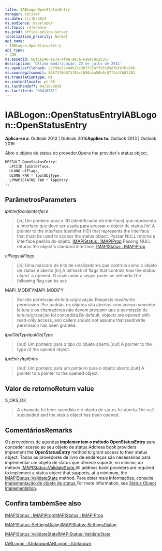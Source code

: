 ```yaml
---
title: IABLogonOpenStatusEntry
manager: soliver
ms.date: 11/16/2014
ms.audience: Developer
ms.topic: reference
ms.prod: office-online-server
localization_priority: Normal
api_name:
- IABLogon.OpenStatusEntry
api_type:
- COM
ms.assetid: 66f1e246-a67a-4f8a-ae3a-6a8ec8c2b367
description: 'Última modificação: 23 de julho de 2011'
ms.openlocfilehash: 22f98e52444b17c383737bffd1685df0fb7ba8bb
ms.sourcegitcommit: 8657170d071f9bcf680aba50b9c07f2a4fb82283
ms.translationtype: MT
ms.contentlocale: pt-BR
ms.lasthandoff: 04/28/2019
ms.locfileid: "33410781"
---
```

# <a name="iablogonopenstatusentry"></a><span data-ttu-id="6442e-103">IABLogon::OpenStatusEntry</span><span class="sxs-lookup"><span data-stu-id="6442e-103">IABLogon::OpenStatusEntry</span></span>

  
  
<span data-ttu-id="6442e-104">**Aplica-se a**: Outlook 2013 | Outlook 2016</span><span class="sxs-lookup"><span data-stu-id="6442e-104">**Applies to**: Outlook 2013 | Outlook 2016</span></span> 
  
<span data-ttu-id="6442e-105">Abre o objeto de status do provedor.</span><span class="sxs-lookup"><span data-stu-id="6442e-105">Opens the provider's status object.</span></span>
  
```cpp
HRESULT OpenStatusEntry(
  LPCIID lpInterface,
  ULONG ulFlags,
  ULONG FAR * lpulObjType,
  LPMAPISTATUS FAR * lppEntry
);
```

## <a name="parameters"></a><span data-ttu-id="6442e-106">Parâmetros</span><span class="sxs-lookup"><span data-stu-id="6442e-106">Parameters</span></span>

 <span data-ttu-id="6442e-107">_lpInterface_</span><span class="sxs-lookup"><span data-stu-id="6442e-107">_lpInterface_</span></span>
  
> <span data-ttu-id="6442e-108">[in] Um ponteiro para o IID (identificador de interface) que representa a interface que deve ser usada para acessar o objeto de status.</span><span class="sxs-lookup"><span data-stu-id="6442e-108">[in] A pointer to the interface identifier (IID) that represents the interface that must be used to access the status object.</span></span> <span data-ttu-id="6442e-109">Passar NULL retorna a interface padrão do objeto, [IMAPIStatus : IMAPIProp](imapistatusimapiprop.md).</span><span class="sxs-lookup"><span data-stu-id="6442e-109">Passing NULL returns the object's standard interface, [IMAPIStatus : IMAPIProp](imapistatusimapiprop.md).</span></span>
    
 <span data-ttu-id="6442e-110">_ulFlags_</span><span class="sxs-lookup"><span data-stu-id="6442e-110">_ulFlags_</span></span>
  
> <span data-ttu-id="6442e-111">[in] Uma máscara de bits de sinalizadores que controla como o objeto de status é aberto.</span><span class="sxs-lookup"><span data-stu-id="6442e-111">[in] A bitmask of flags that controls how the status object is opened.</span></span> <span data-ttu-id="6442e-112">O sinalizador a seguir pode ser definido:</span><span class="sxs-lookup"><span data-stu-id="6442e-112">The following flag can be set:</span></span>
    
<span data-ttu-id="6442e-113">MAPI_MODIFY</span><span class="sxs-lookup"><span data-stu-id="6442e-113">MAPI_MODIFY</span></span> 
  
> <span data-ttu-id="6442e-114">Solicita permissão de leitura/gravação.</span><span class="sxs-lookup"><span data-stu-id="6442e-114">Requests read/write permission.</span></span> <span data-ttu-id="6442e-115">Por padrão, os objetos são abertos com acesso somente leitura e os chamadores não devem presumir que a permissão de leitura/gravação foi concedida.</span><span class="sxs-lookup"><span data-stu-id="6442e-115">By default, objects are opened with read-only access, and callers should not assume that read/write permission has been granted.</span></span>
    
 <span data-ttu-id="6442e-116">_lpulObjType_</span><span class="sxs-lookup"><span data-stu-id="6442e-116">_lpulObjType_</span></span>
  
> <span data-ttu-id="6442e-117">[out] Um ponteiro para o tipo do objeto aberto.</span><span class="sxs-lookup"><span data-stu-id="6442e-117">[out] A pointer to the type of the opened object.</span></span>
    
 <span data-ttu-id="6442e-118">_lppEntry_</span><span class="sxs-lookup"><span data-stu-id="6442e-118">_lppEntry_</span></span>
  
> <span data-ttu-id="6442e-119">[out] Um ponteiro para um ponteiro para o objeto aberto.</span><span class="sxs-lookup"><span data-stu-id="6442e-119">[out] A pointer to a pointer to the opened object.</span></span>
    
## <a name="return-value"></a><span data-ttu-id="6442e-120">Valor de retorno</span><span class="sxs-lookup"><span data-stu-id="6442e-120">Return value</span></span>

<span data-ttu-id="6442e-121">S_OK</span><span class="sxs-lookup"><span data-stu-id="6442e-121">S_OK</span></span> 
  
> <span data-ttu-id="6442e-122">A chamada foi bem-sucedida e o objeto de status foi aberto.</span><span class="sxs-lookup"><span data-stu-id="6442e-122">The call succeeded and the status object has been opened.</span></span>
    
## <a name="remarks"></a><span data-ttu-id="6442e-123">Comentários</span><span class="sxs-lookup"><span data-stu-id="6442e-123">Remarks</span></span>

<span data-ttu-id="6442e-124">Os provedores de agendas **implementam o método OpenStatusEntry** para conceder acesso ao seu objeto de status.</span><span class="sxs-lookup"><span data-stu-id="6442e-124">Address book providers implement the **OpenStatusEntry** method to grant access to their status object.</span></span> <span data-ttu-id="6442e-125">Todos os provedores de livro de endereços são necessários para implementar um objeto de status que oferece suporte, no mínimo, ao método [IMAPIStatus::ValidateState.](imapistatus-validatestate.md)</span><span class="sxs-lookup"><span data-stu-id="6442e-125">All address book providers are required to implement a status object that supports, at a minimum, the [IMAPIStatus::ValidateState](imapistatus-validatestate.md) method.</span></span> <span data-ttu-id="6442e-126">Para obter mais informações, consulte [Implementação de objeto de status.](status-object-implementation.md)</span><span class="sxs-lookup"><span data-stu-id="6442e-126">For more information, see [Status Object Implementation](status-object-implementation.md).</span></span>
  
## <a name="see-also"></a><span data-ttu-id="6442e-127">Confira também</span><span class="sxs-lookup"><span data-stu-id="6442e-127">See also</span></span>



[<span data-ttu-id="6442e-128">IMAPIStatus : IMAPIProp</span><span class="sxs-lookup"><span data-stu-id="6442e-128">IMAPIStatus : IMAPIProp</span></span>](imapistatusimapiprop.md)
  
[<span data-ttu-id="6442e-129">IMAPIStatus::SettingsDialog</span><span class="sxs-lookup"><span data-stu-id="6442e-129">IMAPIStatus::SettingsDialog</span></span>](imapistatus-settingsdialog.md)
  
[<span data-ttu-id="6442e-130">IMAPIStatus::ValidateState</span><span class="sxs-lookup"><span data-stu-id="6442e-130">IMAPIStatus::ValidateState</span></span>](imapistatus-validatestate.md)
  
[<span data-ttu-id="6442e-131">IABLogon : IUnknown</span><span class="sxs-lookup"><span data-stu-id="6442e-131">IABLogon : IUnknown</span></span>](iablogoniunknown.md)

